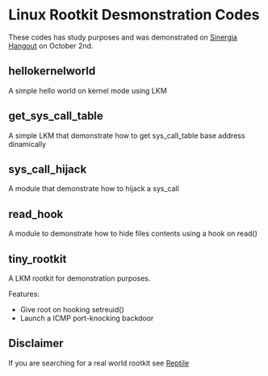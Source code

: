 # Linux Rootkit Desmonstration Codes

These codes has study purposes and was demonstrated on [Sinergia Hangout](https://www.youtube.com/watch?v=NoWDcYu1cw0) on October 2nd. 

## hellokernelworld

A simple hello world on kernel mode using LKM

## get_sys_call_table

A simple LKM that demonstrate how to get sys_call_table base address dinamically

## sys_call_hijack

A module that demonstrate how to hijack a sys_call

## read_hook

A module to demonstrate how to hide files contents using a hook on read()

## tiny_rootkit

A LKM rootkit for demonstration purposes.

Features:
- Give root on hooking setreuid()
- Launch a ICMP port-knocking backdoor

## Disclaimer

If you are searching for a real world rootkit see [Reptile](https://github.com/f0rb1dd3n/Reptile)
